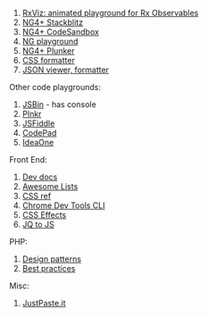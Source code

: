 1. [RxViz: animated playground for Rx Observables](https://rxviz.com/)
1. [NG4+ Stackblitz](https://stackblitz.com/edit/angular4)
1. [NG4+ CodeSandbox](https://codesandbox.io/s/angular)
1. [NG playground](http://www.angularplayground.it/)
1. [NG4+ Plunker](https://plnkr.co/edit/tpl:AvJOMERrnz94ekVua0u5?p=preview)
1. [CSS formatter](https://www.cleancss.com/css-beautify/)
1. [JSON viewer, formatter](https://codebeautify.org/jsonviewer)

Other code playgrounds:
1. [JSBin](http://jsbin.com/?html,css,js,console,output) - has console
1. [Plnkr](https://plnkr.co/edit/?p=catalogue)
1. [JSFiddle](https://jsfiddle.net/)
1. [CodePad](http://codepad.org)
1. [IdeaOne](https://www.ideone.com)

Front End:
1. [Dev docs](https://devdocs.io/)
2. [Awesome Lists](https://awesomelists.top/)
2. [CSS ref](https://cssreference.io/)
3. [Chrome Dev Tools CLI](https://developers.google.com/web/tools/chrome-devtools/console/command-line-reference)
4. [CSS Effects](https://cssfx.dev/)
5. [JQ to JS](https://tobiasahlin.com/blog/move-from-jquery-to-vanilla-javascript/)

PHP:
1. [Design patterns](https://designpatternsphp.readthedocs.io/en/latest/)
2. [Best practices](https://rules.sonarsource.com/php/RSPEC-5335)

Misc:
1. [JustPaste.it](https://justpaste.it/)
